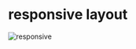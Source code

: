 # responsive layout


![responsive](https://user-images.githubusercontent.com/99271821/211211723-806aea69-885b-4d00-b60c-0380ff6baa49.png)
